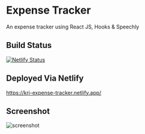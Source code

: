 # Expense Tracker

An expense tracker using React JS, Hooks & Speechly

## Build Status

[![Netlify Status](https://api.netlify.com/api/v1/badges/9af19031-589f-4759-aca9-35837f569c19/deploy-status)](https://app.netlify.com/sites/kri-expense-tracker/deploys)

## Deployed Via Netlify

<https://kri-expense-tracker.netlify.app/>

## Screenshot

![screenshot](https://i.imgur.com/MH1d4BK.png "Screenshot of application")
